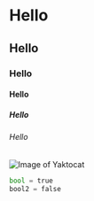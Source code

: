 # Hello 
## Hello
### Hello
#### Hello
##### Hello
###### Hello

![Image of Yaktocat](https://octodex.github.com/images/yaktocat.png)


``` python
bool = true
bool2 = false
```
